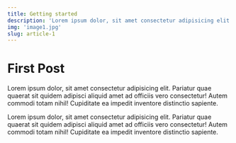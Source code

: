```yaml
---
title: Getting started
description: 'Lorem ipsum dolor, sit amet consectetur adipisicing elit..'
img: 'image1.jpg'
slug: article-1
---
```



#   First Post

Lorem ipsum dolor, sit amet consectetur adipisicing elit. Pariatur quae quaerat 
sit quidem adipisci aliquid amet ad officiis vero consectetur! 
Autem commodi totam nihil! Cupiditate ea impedit inventore distinctio sapiente.


Lorem ipsum dolor, sit amet consectetur adipisicing elit. Pariatur quae quaerat 
sit quidem adipisci aliquid amet ad officiis vero consectetur! 
Autem commodi totam nihil! Cupiditate ea impedit inventore distinctio sapiente.